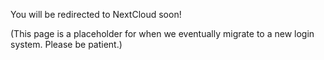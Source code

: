 <html>
  <head>
    <meta http-equiv="refresh" content="7; url='https://143.244.202.206:9443/'" />
  </head>
  <body>
    <p>You will be redirected to NextCloud soon!</p>
  </body>
</html>

(This page is a placeholder for when we eventually migrate to a new login system. Please be patient.)
